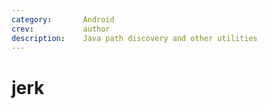 ```yaml
---
category:       Android
crev:           author
description:    Java path discovery and other utilities
---
```


# jerk
